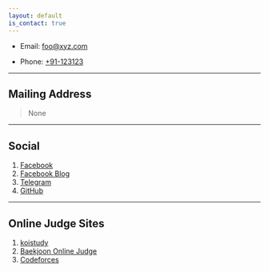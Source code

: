 ```yaml
---
layout: default
is_contact: true
---
```


* Email: [foo@xyz.com](mailto:foo@xyz.com)

* Phone: [+91-123123](tel:+91-123123)

---

## Mailing Address

> None

---

## Social

1. [Facebook](https://www.facebook.com/veydpz)
2. [Facebook Blog](https://www.facebook.com/seungwonparkphilosophy)
3. [Telegram](https://t.me/seungwonpark)
4. [GitHub](https://github.com/seungwonpark)

---

## Online Judge Sites

1. [koistudy](http://koistudy.net/?mid=view_prob&id=gs14041)
2. [Baekjoon Online Judge](https://www.acmicpc.net/user/veydpz)
3. [Codeforces](codeforces.com/profile/veydpz)
